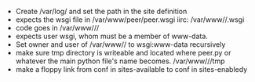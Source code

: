 * Create /var/log/<name of app> and set the path in the site definition
* expects the wsgi file in /var/www/peer/peer.wsgi iirc: /var/www/<name of app>/<name of app>.wsgi
* code goes in /var/www/<name of app>/<name of app>/
* expects user wsgi, whom must be a member of www-data.
* Set owner and user of /var/www/<name of app>/<name of app> to wsgi:www-data recursively
* make sure tmp directory is writeable and located where peer.py or whatever the main python file's name becomes. /var/www/<name of app>/<name of app>/tmp
* make a floppy link from conf in sites-available to conf in sites-enabledy

